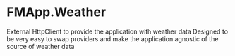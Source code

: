 # FMApp.Weather

External HttpClient to provide the application with weather data
Designed to be very easy to swap providers and make the application agnostic of the source of weather data